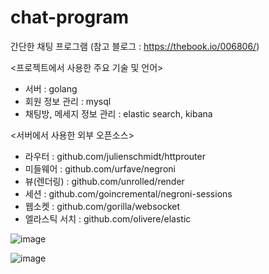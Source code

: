 # chat-program

간단한 채팅 프로그램
(참고 블로그 : https://thebook.io/006806/)

<프로젝트에서 사용한 주요 기술 및 언어>
- 서버 : golang
- 회원 정보 관리 : mysql
- 채팅방, 메세지 정보 관리 :  elastic search, kibana

<서버에서 사용한 외부 오픈소스>
- 라우터 : github.com/julienschmidt/httprouter
- 미들웨어 : github.com/urfave/negroni
- 뷰(렌더링) : github.com/unrolled/render
- 세션 : github.com/goincremental/negroni-sessions
- 웹소켓 : github.com/gorilla/websocket
- 엘라스틱 서치 : github.com/olivere/elastic

![image](https://user-images.githubusercontent.com/46066397/115865647-93a21780-a473-11eb-948c-2ad62fdd5b07.png)

![image](https://user-images.githubusercontent.com/46066397/115865708-aae10500-a473-11eb-8cc3-fb5975593f67.png)

